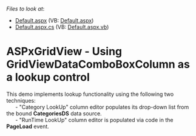 <!-- default file list -->
*Files to look at*:

* [Default.aspx](./CS/WebSite/Default.aspx) (VB: [Default.aspx](./VB/WebSite/Default.aspx))
* [Default.aspx.cs](./CS/WebSite/Default.aspx.cs) (VB: [Default.aspx.vb](./VB/WebSite/Default.aspx.vb))
<!-- default file list end -->
# ASPxGridView - Using GridViewDataComboBoxColumn as a lookup control


<p>This demo implements lookup functionality using the following two techniques:<br />
      - "Category LookUp" column editor populates its drop-down list from the bound <strong>CategoriesDS</strong> data source.<br />
      - "RunTime LookUp" column editor is populated via code in the <strong>PageLoad</strong> event.</p>

<br/>


